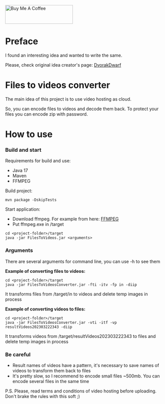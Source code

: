 <a href="https://www.buymeacoffee.com/EoinKanro" target="_blank"><img src="https://cdn.buymeacoffee.com/buttons/v2/default-red.png" alt="Buy Me A Coffee" style="height: 60px !important;width: 217px !important;" ></a>

# Preface

I found an interesting idea and wanted to write the same.

Please, check original idea creator's page: <a href="https://github.com/DvorakDwarf/Infinite-Storage-Glitch">DvorakDwarf</a>

# Files to videos converter
The main idea of this project is to use video hosting as cloud.

So, you can encode files to videos and decode them back. To protect your files you can encode zip with password.

# How to use
### Build and start
Requirements for build and use:
- Java 17
- Maven
- FFMPEG

Build project:
```
mvn package -DskipTests
```

Start application:
- Download ffmpeg. For example from here: <a href="https://www.gyan.dev/ffmpeg/builds/ffmpeg-git-full.7z">FFMPEG</a>
- Put ffmpeg.exe in <project-folder>/target
```
cd <project-folder>/target
java -jar FilesToVideos.jar <arguments>
```

### Arguments
There are several arguments for command line, you can use -h to see them

**Example of converting files to videos:**
```
cd <project-folder>/target
java -jar FilesToVideosConverter.jar -fti -itv -fp in -diip
```

It transforms files from <project-folder>/target/in to videos and delete temp images in process

**Example of converting videos to files:**
```
cd <project-folder>/target
java -jar FilesToVideosConverter.jar -vti -itf -vp resultVideos202303222343 -diip
```

It transforms videos from <project-folder>/target/resultVideos202303222343 to files and delete temp images in process

### Be careful
- Result names of videos have a pattern, it's necessary to save names of videos to transform them back to files
- It's pretty slow, so I recommend to encode small files ~500mb. You can encode several files in the same time

P.S.
Please, read terms and conditions of video hosting before uploading. Don't brake the rules with this soft ;)